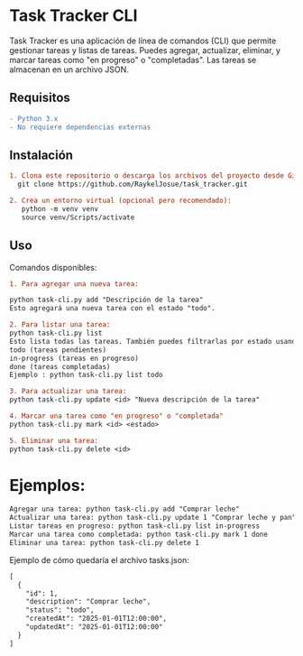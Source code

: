 # Task Tracker CLI

Task Tracker es una aplicación de línea de comandos (CLI) que permite gestionar tareas y listas de tareas. Puedes agregar, actualizar, eliminar, y marcar tareas como "en progreso" o "completadas". Las tareas se almacenan en un archivo JSON.

## Requisitos
```diff
- Python 3.x
- No requiere dependencias externas
```

## Instalación
```diff
1. Clona este repositorio o descarga los archivos del proyecto desde Git Bash o tu terminal de preferencia:
  git clone https://github.com/RaykelJosue/task_tracker.git

2. Crea un entorno virtual (opcional pero recomendado):
   python -m venv venv
   source venv/Scripts/activate
```

## Uso

Comandos disponibles:
```diff
1. Para agregar una nueva tarea:

python task-cli.py add "Descripción de la tarea"
Esto agregará una nueva tarea con el estado "todo".

2. Para listar una tarea:
python task-cli.py list
Esto lista todas las tareas. También puedes filtrarlas por estado usando los siguientes filtros:
todo (tareas pendientes)
in-progress (tareas en progreso)
done (tareas completadas)
Ejemplo : python task-cli.py list todo

3. Para actualizar una tarea:
python task-cli.py update <id> "Nueva descripción de la tarea"

4. Marcar una tarea como "en progreso" o "completada"
python task-cli.py mark <id> <estado>

5. Eliminar una tarea:
python task-cli.py delete <id>
```

# Ejemplos:
```diff
Agregar una tarea: python task-cli.py add "Comprar leche"
Actualizar una tarea: python task-cli.py update 1 "Comprar leche y pan"
Listar tareas en progreso: python task-cli.py list in-progress
Marcar una tarea como completada: python task-cli.py mark 1 done
Eliminar una tarea: python task-cli.py delete 1
```

Ejemplo de cómo quedaría el archivo tasks.json:
```diff
[
  {
    "id": 1,
    "description": "Comprar leche",
    "status": "todo",
    "createdAt": "2025-01-01T12:00:00",
    "updatedAt": "2025-01-01T12:00:00"
  }
]
```